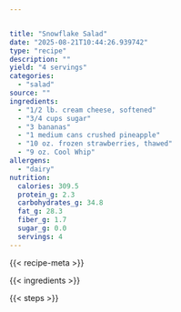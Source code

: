 ```yaml
---


title: "Snowflake Salad"
date: "2025-08-21T10:44:26.939742"
type: "recipe"
description: ""
yield: "4 servings"
categories:
  - "salad"
source: ""
ingredients:
  - "1/2 lb. cream cheese, softened"
  - "3/4 cups sugar"
  - "3 bananas"
  - "1 medium cans crushed pineapple"
  - "10 oz. frozen strawberries, thawed"
  - "9 oz. Cool Whip"
allergens:
  - "dairy"
nutrition:
  calories: 309.5
  protein_g: 2.3
  carbohydrates_g: 34.8
  fat_g: 28.3
  fiber_g: 1.7
  sugar_g: 0.0
  servings: 4
---
```


{{< recipe-meta >}}

{{< ingredients >}}

{{< steps >}}
